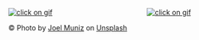 

[![click on gif](blog_gif/gif_meme_face.gif)](blog_post_one)&nbsp;&nbsp;&nbsp;&nbsp;&nbsp;&nbsp;&nbsp;&nbsp;&nbsp;&nbsp;&nbsp;&nbsp;&nbsp;&nbsp;&nbsp;&nbsp;&nbsp;&nbsp;&nbsp;&nbsp;&nbsp;&nbsp;&nbsp;&nbsp;&nbsp;&nbsp;&nbsp;&nbsp;&nbsp;&nbsp;&nbsp;&nbsp;&nbsp;&nbsp;&nbsp;&nbsp;&nbsp;&nbsp;&nbsp;&nbsp;&nbsp;&nbsp;&nbsp;&nbsp;&nbsp;&nbsp;&nbsp;&nbsp;[![click on gif](blog_gif/gif_meme_gleamy_face.gif)](blog_post_two)


<footer>
    <p>&copy; Photo by <a href="https://unsplash.com/@jmuniz?utm_content=creditCopyText&utm_medium=referral&utm_source=unsplash">Joel Muniz</a> on <a href="https://unsplash.com/photos/3-women-sitting-on-red-carpet-HvZDCuRnSaY?utm_content=creditCopyText&utm_medium=referral&utm_source=unsplash">Unsplash</a></p>
</footer>
